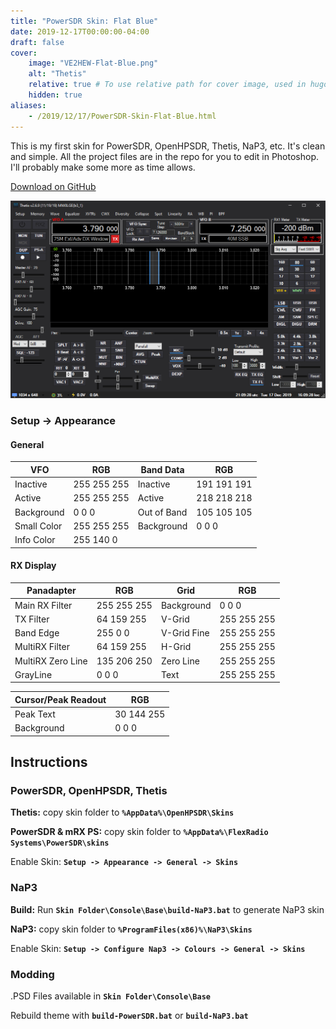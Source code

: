 ```yaml
---
title: "PowerSDR Skin: Flat Blue"
date: 2019-12-17T00:00:00-04:00
draft: false
cover:
    image: "VE2HEW-Flat-Blue.png"
    alt: "Thetis"
    relative: true # To use relative path for cover image, used in hugo Page-bundles
    hidden: true
aliases:
    - /2019/12/17/PowerSDR-Skin-Flat-Blue.html
---
```


This is my first skin for PowerSDR, OpenHPSDR, Thetis, NaP3, etc. It's clean and simple. All the project files are in the repo for you to edit in Photoshop. I'll probably make some more as time allows.

[Download on GitHub](https://github.com/anthonydiiorio/PowerSDR-Skins/archive/refs/heads/master.zip)

![](VE2HEW-Flat-Blue.png)

### Setup -> Appearance 

#### General 

| VFO | RGB | Band Data |  RGB |
|---|---|---|---|
| Inactive | 255 255 255 | Inactive | 191 191 191 |
| Active | 255 255 255 | Active | 218 218 218 |
| Background | 0 0 0 | Out of Band | 105 105 105 |
| Small Color | 255 255 255 | Background | 0 0 0 |
| Info Color | 255 140 0 |

#### RX Display 

| Panadapter | RGB | Grid | RGB |
|---|---|---|---|
| Main RX Filter | 255 255 255 | Background | 0 0 0 |
| TX Filter | 64 159 255 | V-Grid | 255 255 255 |
| Band Edge | 255 0 0 | V-Grid Fine | 255 255 255 |
| MultiRX Filter | 64 159 255 | H-Grid | 255 255 255 |
| MultiRX Zero Line | 135 206 250 | Zero Line | 255 255 255 |
| GrayLine | 0 0 0 | Text | 255 255 255 |

| Cursor/Peak Readout | RGB |
|---|---|
| Peak Text | 30 144 255 |
| Background | 0 0 0 |


## Instructions

### PowerSDR, OpenHPSDR, Thetis

**Thetis:** copy skin folder to **`%AppData%\OpenHPSDR\Skins`**

**PowerSDR & mRX PS:** copy skin folder to **`%AppData%\FlexRadio Systems\PowerSDR\skins`**

Enable Skin: **`Setup -> Appearance -> General -> Skins`**

### NaP3

**Build:** Run **`Skin Folder\Console\Base\build-NaP3.bat`** to generate NaP3 skin

**NaP3:** copy skin folder to **`%ProgramFiles(x86)%\NaP3\Skins`**

Enable Skin: **`Setup -> Configure Nap3 -> Colours -> General -> Skins`**

### Modding

.PSD Files available in **`Skin Folder\Console\Base`**

Rebuild theme with **`build-PowerSDR.bat`** or **`build-NaP3.bat`**